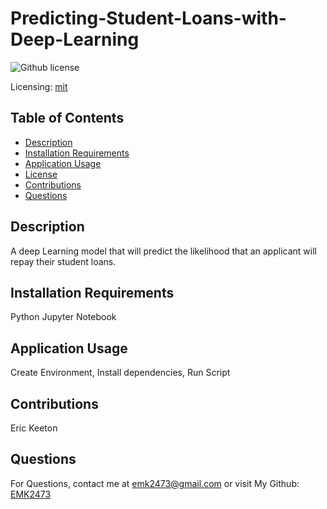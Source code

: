 # Predicting-Student-Loans-with-Deep-Learning
![Github license](https://img.shields.io/badge/mit-blue.svg)
 
 Licensing: [mit](https://choosealicense.com/licenses/mit/)

## Table of Contents
- [Description](#description)
- [Installation Requirements](#installation-requirements)
- [Application Usage](#application-usage)
- [License](#licensing-information)
- [Contributions](#contributions)
- [Questions](#questions)
## Description
A deep Learning model that will predict the likelihood that an applicant will repay their student loans.

## Installation Requirements
Python Jupyter Notebook 

## Application Usage
Create Environment, Install dependencies, Run Script

## Contributions
Eric Keeton

## Questions
For Questions, contact me at emk2473@gmail.com or visit My Github: [EMK2473](https://github.com/EMK2473)